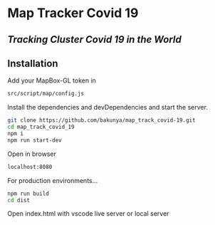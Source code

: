 # Map Tracker Covid 19
## _Tracking Cluster Covid 19 in the World_

## Installation
Add your MapBox-GL token in 
```sh
src/script/map/config.js
```
Install the dependencies and devDependencies and start the server.

```sh
git clone https://github.com/bakunya/map_track_covid-19.git
cd map_track_covid_19
npm i
npm run start-dev
```
Open in browser
```sh
localhost:8080
```

For production environments...

```sh
npm run build
cd dist
```
Open index.html with vscode live server or local server